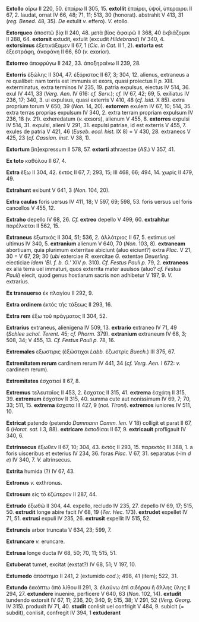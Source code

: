 **Extollo** αἴρω II 220, 50. ἐπαίρω II 305, 15. **extollit** ἐπαίρει,
ὑψοῖ, ὑπεραιρει II 67, 2. laudat, ornat IV 66, 48; 71, 11; 513, 30
(honorat). abstrahit V 413, 31 (*reg. Bened.* 48, 35). *De* extulit
*v.* effero). *V.* etollo.

**Extorqueo** ἀποσπῶ βίᾳ II 240, 48. μετὰ βίας ἀφαιρῶ II 368, 40
ἐκβιάζομαι II 288, 64. **extorsit** extudit, extulit (excudit
*Hildebrand*) IV 340, 4. **extorsimus** ἐξετινάξαμεν II 67, 1 (*Cic. in
Cat.* II 1, 2). **extorta est** ἐξεστράφη, ἀνεφάνη II 66, 60 (*v.*
exorior).

**Extorreo** ἀποφρύγω II 242, 33. ἀποξηραίνω II 239, 28.

**Extorris** ἐξώλης II 304, 47. ἐξόριστος II 67, 3; 304, 12. alienus,
extraneus a re qualibet: nam torris est immunis et exors, quasi
proiectus II *p.* XIII. exterminatus, extra terminos IV 235, 19. patria
expulsus, eiectus IV 514, 36. exul IV 441, 33 (*Verg. Aen.* IV 616:
*cf. Serv.*); *cf.* IV 67, 42; 69, 5. exiliatus IV 236, 17; 340, 3. ui
expulsus, quasi exterris V 410, 48 (*cf. Isid.* X 85). extra proprium
torum V 650, 39 (*Non.* 14, 20). **extorrem** exulem IV 67, 10; 514, 35.
extra terras proprias expulsum IV 340, 2. extra terram propriam expulsum
IV 236, 18 (*v.* 21). exheredatum (*v.* exsors), alienum V 455, 8.
**extorres** expulsi IV 514, 31. expulsi, alieni V 291, 31. expulsi
patriae, id est exterris V 455, 7. exules de patria V 421, 46 (*Euseb.
eccl. hist.* IX 8) = V 430, 28. extraneos V 425, 23 (*cf. Cassian.
inst.* V 38, 1).

**Extortum** [in]expressum II 578, 57. **extorti** athraestae (*AS*.)
V 357, 41.

**Ex toto** καθόλου II 67, 4.

**Extra** ἔξω II 304, 42. ἐκτός II 67, 7; 293, 15; III 468, 66; 494, 14.
χωρίς II 479, 49.

**Extrahunt** exibunt V 641, 3 (*Non.* 104, 20).

**Extra caulas** foris uersus IV 411, 18; V 597, 69; 598, 53. foris
uersus uel foris cancellos V 455, 12.

**Extraho** depello IV 68, 26. *Cf.* **extreo** depello V 499, 60.
**extrahitur** παρέλκεται II 562, 15.

**Extraneus** ἐξωτικός II 304, 51; 536, 2. ἀλλότριος II 67, 5. extimus
uel ultimus IV 340, 5. **extranium** alienum V 640, 70 (*Non.* 103, 8).
**extraneam** abortiuam, quia plurimum exterritae abiciunt (aluo
eiciunt?) extra *Plac.* V 21, 30 = V 67, 29; 30 (*ubi* exterciae *R.*
exercitae *G.* extentae *Deuerling.* eiecticiae *idem 'Bl. f. b. G.'*
XIV *p.* 310). *Cf. Festus Pauli p.* 79, 2. **extraneos** ex alia terra
uel immaturi, quos exterrita mater auulsos (aluo? *cf. Festus Pauli*)
eiecit, quod genus hostiarum sacris non adhibetur V 197, 9. *V.*
extrarius.

**Ex transuerso** ἐκ πλαγίου II 292, 9.

**Extra ordinem** ἐκτὸς τῆς τάξεως II 293, 16.

**Extra rem** ἔξω τοῦ πράγματος II 304, 52.

**Extrarius** extraneus, alienigena IV 509, 13. **extrario** extraneo IV
71, 49 (*Schlee schol. Terent.* 45; *cf. Phorm.* 379). **extranium**
extraneum IV 68, 3; 508, 34; V 455, 13. *Cf. Festus Pauli p.* 78, 16.

**Extremales** εξωστιρις (ἐξώστιχοι *Labb.* ἐζωστρίς *Buech.*) III 375,
67.

**Extremitatem rerum** cardinem rerum IV 441, 34 (*cf. Verg. Aen.* I
672: *v.* cardinem rerum).

**Extremitates** ἐσχατιαί II 67, 8.

**Extremus** τελευταῖος II 453, 2. ἔσχατος II 315, 41. **extrema**
ἐσχάτη II 315, 39. **extremum** ἔσχατον II 315, 40. summa cute aut
nonissimum IV 69, 7; 70, 33; 511, 15. **extrema** ἔσχατα III 427, 9
(*not. Tironi*). **extremos** iuniores IV 511, 10.

**Extricat** patendo (petendo *Dammann Comm. Ien.* V 18) colligit et
parat II 67, 6 (*Horat. sat.* I 3, 88). **extricare** ἐκποδίσαι II 67,
9. **extricauit** profligauit IV 340, 6.

**Extrinsecus** ἔξωθεν II 67, 10; 304, 43. ἐκτός II 293, 15. παρεκτός III
388, 1. a foris uisceribus et exterius IV 234, 36. foras *Plac.* V 67,
31. separatus (-im *d e*) IV 340, 7. *V.* altrinsecus.

**Extrita** humida (?) IV 67, 43.

**Extronus** *v.* exthronus.

**Extrosum** εἰς τὸ ἐζώτερον II 287, 44.

**Extrudo** ἐξωθῶ II 304, 44. expello, recludo IV 235, 27. depello IV
69, 17; 515, 50. **extrudit** longe abire facit IV 68, 19 (*Ter. Hec.*
173). **extrudet** expelIet IV 71, 51. **extrusi** expuli IV 235, 26.
**extrusit** expellit IV 515, 52.

**Extruncis** arbor truncata V 634, 23; 599, 7.

**Extruncare** *v.* eruncare.

**Extrusa** longe ducta IV 68, 50; 70, 11; 515, 51.

**Extuberat** tumet, excitat (exstat?) IV 68, 51; V 197, 10.

**Extumedo** ἀπόστημα II 241, 2 (extumido *cod.*); 498, 41 (item); 522,
31.

**Extundo** ἐκκόπτω ἀπὸ λίθου II 291, 3. ἐλαύνω ἐπὶ σιδήρου ἢ ἄλλης ὕλης
II 294, 27. **extundere** inuenire, perficere V 640, 63 (*Non.* 102,
14). **extudit** tundendo extorsit IV 67, 11; 236, 20; 340, 9; 515, 38;
V 291, 52 (*Verg. Georg.* IV 315). produxit IV 71, 40. **studit**
conlisit uel confrigit V 484, 9. subicit (= subdit), conlisit, confregit
IV 394, 1 **extuderant**
